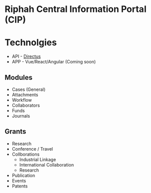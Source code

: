 # Riphah Central Information Portal (CIP)

# Technolgies
* API - [Directus](https://docs.directus.io/)
* APP - Vue/React/Angular (Coming soon)

## Modules
* Cases (General)
* Attachments
* Workflow
* Collaborators
* Funds
* Journals

## Grants

* Research
* Conference / Travel
* Collborations
  * Industrial Linkage
  * International Collaboration
  * Research
* Publication
* Events
* Patents


